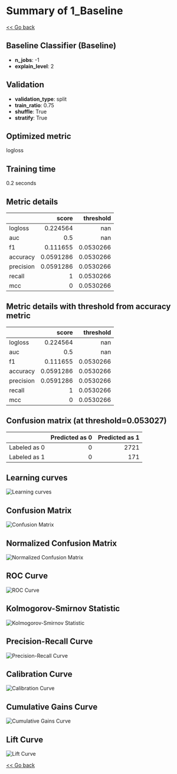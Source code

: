 # Summary of 1_Baseline

[<< Go back](../README.md)


## Baseline Classifier (Baseline)
- **n_jobs**: -1
- **explain_level**: 2

## Validation
 - **validation_type**: split
 - **train_ratio**: 0.75
 - **shuffle**: True
 - **stratify**: True

## Optimized metric
logloss

## Training time

0.2 seconds

## Metric details
|           |     score |   threshold |
|:----------|----------:|------------:|
| logloss   | 0.224564  | nan         |
| auc       | 0.5       | nan         |
| f1        | 0.111655  |   0.0530266 |
| accuracy  | 0.0591286 |   0.0530266 |
| precision | 0.0591286 |   0.0530266 |
| recall    | 1         |   0.0530266 |
| mcc       | 0         |   0.0530266 |


## Metric details with threshold from accuracy metric
|           |     score |   threshold |
|:----------|----------:|------------:|
| logloss   | 0.224564  | nan         |
| auc       | 0.5       | nan         |
| f1        | 0.111655  |   0.0530266 |
| accuracy  | 0.0591286 |   0.0530266 |
| precision | 0.0591286 |   0.0530266 |
| recall    | 1         |   0.0530266 |
| mcc       | 0         |   0.0530266 |


## Confusion matrix (at threshold=0.053027)
|              |   Predicted as 0 |   Predicted as 1 |
|:-------------|-----------------:|-----------------:|
| Labeled as 0 |                0 |             2721 |
| Labeled as 1 |                0 |              171 |

## Learning curves
![Learning curves](learning_curves.png)
## Confusion Matrix

![Confusion Matrix](confusion_matrix.png)


## Normalized Confusion Matrix

![Normalized Confusion Matrix](confusion_matrix_normalized.png)


## ROC Curve

![ROC Curve](roc_curve.png)


## Kolmogorov-Smirnov Statistic

![Kolmogorov-Smirnov Statistic](ks_statistic.png)


## Precision-Recall Curve

![Precision-Recall Curve](precision_recall_curve.png)


## Calibration Curve

![Calibration Curve](calibration_curve_curve.png)


## Cumulative Gains Curve

![Cumulative Gains Curve](cumulative_gains_curve.png)


## Lift Curve

![Lift Curve](lift_curve.png)



[<< Go back](../README.md)
